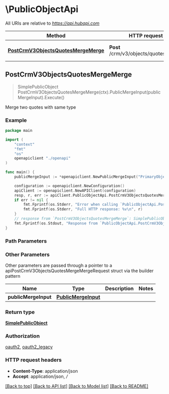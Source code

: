 # \PublicObjectApi

All URIs are relative to *https://api.hubapi.com*

Method | HTTP request | Description
------------- | ------------- | -------------
[**PostCrmV3ObjectsQuotesMergeMerge**](PublicObjectApi.md#PostCrmV3ObjectsQuotesMergeMerge) | **Post** /crm/v3/objects/quotes/merge | Merge two quotes with same type



## PostCrmV3ObjectsQuotesMergeMerge

> SimplePublicObject PostCrmV3ObjectsQuotesMergeMerge(ctx).PublicMergeInput(publicMergeInput).Execute()

Merge two quotes with same type

### Example

```go
package main

import (
    "context"
    "fmt"
    "os"
    openapiclient "./openapi"
)

func main() {
    publicMergeInput := *openapiclient.NewPublicMergeInput("PrimaryObjectId_example", "ObjectIdToMerge_example") // PublicMergeInput | 

    configuration := openapiclient.NewConfiguration()
    apiClient := openapiclient.NewAPIClient(configuration)
    resp, r, err := apiClient.PublicObjectApi.PostCrmV3ObjectsQuotesMergeMerge(context.Background()).PublicMergeInput(publicMergeInput).Execute()
    if err != nil {
        fmt.Fprintf(os.Stderr, "Error when calling `PublicObjectApi.PostCrmV3ObjectsQuotesMergeMerge``: %v\n", err)
        fmt.Fprintf(os.Stderr, "Full HTTP response: %v\n", r)
    }
    // response from `PostCrmV3ObjectsQuotesMergeMerge`: SimplePublicObject
    fmt.Fprintf(os.Stdout, "Response from `PublicObjectApi.PostCrmV3ObjectsQuotesMergeMerge`: %v\n", resp)
}
```

### Path Parameters



### Other Parameters

Other parameters are passed through a pointer to a apiPostCrmV3ObjectsQuotesMergeMergeRequest struct via the builder pattern


Name | Type | Description  | Notes
------------- | ------------- | ------------- | -------------
 **publicMergeInput** | [**PublicMergeInput**](PublicMergeInput.md) |  | 

### Return type

[**SimplePublicObject**](SimplePublicObject.md)

### Authorization

[oauth2](../README.md#oauth2), [oauth2_legacy](../README.md#oauth2_legacy)

### HTTP request headers

- **Content-Type**: application/json
- **Accept**: application/json, */*

[[Back to top]](#) [[Back to API list]](../README.md#documentation-for-api-endpoints)
[[Back to Model list]](../README.md#documentation-for-models)
[[Back to README]](../README.md)

